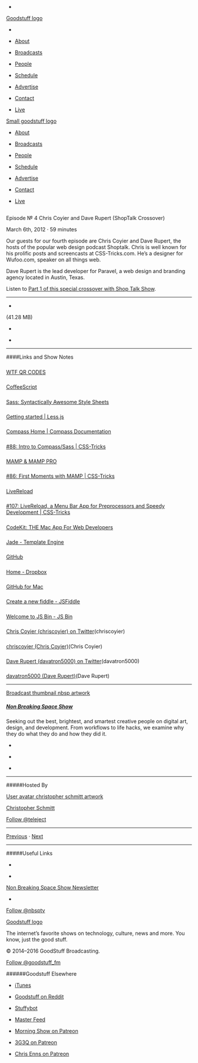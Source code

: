 

-
[Goodstuff logo](http://www.goodstuff.fm/)[](/assets/goodstuff_logo-17c1fe6f378352de5d7345f76152130b.svg)

-


-  [About](/about)

-  [Broadcasts](/broadcasts)

-  [People](/people)

-  [Schedule](/schedule)

-  [Advertise](/advertise)

-  [Contact](/contact)

-  [Live](/live)


[Small goodstuff logo](http://www.goodstuff.fm/)[](/assets/small_goodstuff_logo-bf032e72b9ec41494f4d90905f1ad619.svg)


-  [About](/about)

-  [Broadcasts](/broadcasts)

-  [People](/people)

-  [Schedule](/schedule)

-  [Advertise](/advertise)

-  [Contact](/contact)

-  [Live](/live)


##
Episode № 4
Chris Coyier and Dave Rupert (ShopTalk Crossover)


March 6th, 2012
&middot;
59
minutes


Our guests for our fourth episode are Chris Coyier and Dave Rupert, the hosts of the popular web design podcast Shoptalk. Chris is well known for his prolific posts and screencasts at CSS-Tricks.com. He’s a designer for Wufoo.com, speaker on all things web.


Dave Rupert is the lead developer for Paravel, a web design and branding agency located in Austin, Texas.


Listen to  [Part 1 of this special crossover with Shop Talk Show](http://shoptalkshow.com/episodes/008-with-schmitt-enns-and-mcfarland/).


------------------------------


-
[](http://podcasts-1.feedpress.co/10609/nbsp-4.mp3)(41.28 MB)

-
[](http://twitter.com/intent/tweet?text=Non%20Breaking%20Space%20Show%20%E2%84%96%204%20on%20@goodstuff_fm%20-%20http://goodstuff.fm/nbsp/4)

-
[](http://www.facebook.com/sharer/sharer.php?u=http://goodstuff.fm/nbsp/4)


------------------------------


####Links and Show Notes

#####
[WTF QR CODES](http://wtfqrcodes.com/)


#####
[CoffeeScript](http://coffeescript.org/)


#####
[Sass: Syntactically Awesome Style Sheets](http://sass-lang.com/)


#####
[Getting started | Less.js](http://lesscss.org/)


#####
[Compass Home | Compass Documentation](http://compass-style.org/)


#####
[#88: Intro to Compass/Sass | CSS-Tricks](http://css-tricks.com/video-screencasts/88-intro-to-compass-sass/)


#####
[MAMP & MAMP PRO](http://www.mamp.info/en/)


#####
[#86: First Moments with MAMP | CSS-Tricks](http://css-tricks.com/video-screencasts/86-mamp/)


#####
[LiveReload](http://livereload.com/)


#####
[#107: LiveReload, a Menu Bar App for Preprocessors and Speedy Development | CSS-Tricks](http://css-tricks.com/video-screencasts/107-livereload/)


#####
[CodeKit: THE Mac App For Web Developers](http://incident57.com/codekit/)


#####
[Jade - Template Engine](http://jade-lang.com/)


#####
[GitHub](https://github.com/)


#####
[Home - Dropbox](http://db.tt/czHe7sK)


#####
[GitHub for Mac](http://mac.github.com/)


#####
[Create a new fiddle - JSFiddle](http://jsfiddle.net/)


#####
[Welcome to JS Bin - JS Bin](http://jsbin.com/welcome/1/edit)


#####
[Chris Coyier (chriscoyier) on Twitter](https://twitter.com/chriscoyier)(chriscoyier)


#####
[chriscoyier (Chris Coyier)](https://github.com/chriscoyier)(Chris Coyier)


#####
[Dave Rupert (davatron5000) on Twitter](https://twitter.com/davatron5000)(davatron5000)


#####
[davatron5000 (Dave Rupert)](https://github.com/davatron5000)(Dave Rupert)


------------------------------


[Broadcast thumbnail nbsp artwork](/nbsp)[](https://goodstuffs3.s3.amazonaws.com/uploads/broadcast/image/19/broadcast_thumbnail_nbsp_artwork.png)

##### [Non Breaking Space Show](/nbsp)


Seeking out the best, brightest, and smartest creative people on digital art, design, and development. From workflows to life hacks, we examine why they do what they do and how they did it.

-
[](http://itunes.apple.com/us/podcast/the-non-breaking-space-show/id507162981)

-
[](http://feeds.goodstuff.fm/nbsp)

-
[](mailto:chris@goodstuff.fm?cc=sponsorship%40goodstuff.fm&subject=%5BGoodStuff%20FM%5D%20Sponsorship%20Inquiry%20for%20Non%20Breaking%20Space%20Show)


------------------------------


#####Hosted By


[User avatar christopher schmitt artwork](/people/christopher-schmitt)[](https://goodstuffs3.s3.amazonaws.com/uploads/user/avatar/20/user_avatar_christopher-schmitt_artwork.png)

[Christopher Schmitt](/people/christopher-schmitt)


[Follow @teleject](https://twitter.com/teleject)


------------------------------


[Previous](/nbsp/3)
&middot;
[Next](/nbsp/5)


------------------------------


#####Useful Links

-
[](mailto:chris@goodstuff.fm?subject=%5BGoodstuff%20FM%5D%20Feedback%20for%20Non%20Breaking%20Space%20Show)

-
[Non Breaking Space Show Newsletter](http://www.goodstuff.fm/nbsp/newsletter)


-
[Follow @nbsptv](https://twitter.com/nbsptv)


[Goodstuff logo](http://www.goodstuff.fm/)[](/assets/goodstuff_logo-17c1fe6f378352de5d7345f76152130b.svg)


The internet’s favorite shows on technology, culture, news and more. You know, just the good stuff.


&copy; 2014&ndash;2016 GoodStuff Broadcasting.

[Follow @goodstuff_fm](https://twitter.com/goodstufffm)


######Goodstuff Elsewhere

-  [iTunes](https://itunes.apple.com/us/artist/goodstuff-fm/id843385597?mt=2)

-  [Goodstuff on Reddit](https://www.reddit.com/r/Goodstuff_fm/)

-  [Stuffybot](http://stuffybot.goodstuff.fm)

-  [Master Feed](/master/feed)

-  [Morning Show on Patreon](https://www.patreon.com/morningshow)

-  [3G3Q on Patreon](https://www.patreon.com/3g3q)

-  [Chris Enns on Patreon](https://www.patreon.com/ichris)
